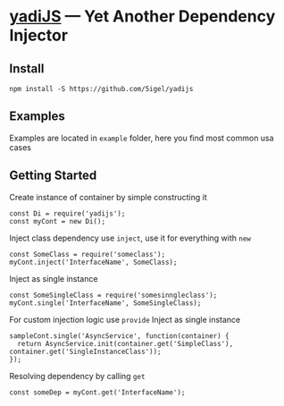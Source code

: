 [yadiJS](https://github.com/5igel/yadijs) — Yet Another Dependency Injector
==================================================

Install
--------------------------------------

`npm install -S https://github.com/5igel/yadijs`


Examples
--------------------------------------

Examples are located in `example` folder, here you find most common usa cases


Getting Started
--------------------------------------

Create instance of container by simple constructing it
```
const Di = require('yadijs');
const myCont = new Di();
```

Inject class dependency use `inject`, use it for everything with `new`
```
const SomeClass = require('someclass');
myCont.inject('InterfaceName', SomeClass);
```

Inject as single instance
```
const SomeSingleClass = require('somesinngleclass');
myCont.single('InterfaceName', SomeSingleClass);
```

For custom injection logic use `provide`
Inject as single instance
```
sampleCont.single('AsyncService', function(container) {
  return AsyncService.init(container.get('SimpleClass'), container.get('SingleInstanceClass'));
});
```

Resolving dependency by calling `get`
```
const someDep = myCont.get('InterfaceName');
```